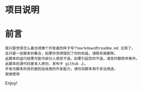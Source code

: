 
# 项目说明

# 前言 

````
我只是觉得怎么着也得像个开发者的样子写个markdown的readme.md 见笑了。
这只是一些脚本的集合，如果你觉得侵犯了你的权益，请联系我删除。
此脚本的运行结果可能令部分人感觉不适，如果引起您的不适，请及时删除并离开。
此脚本的源代码是本人原创，发布于 github 上。
开发次脚本的目的是检验自我的开发能力，请勿将脚本用于非法用途。
谢谢使用
````




Enjoy!
